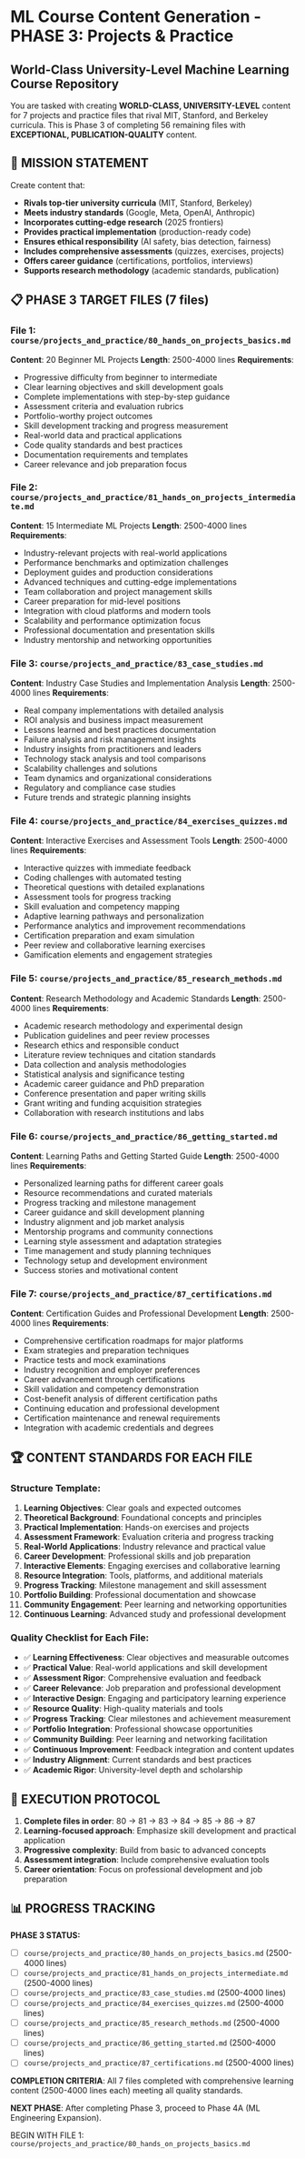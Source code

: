 # ML Course Content Generation - PHASE 3: Projects & Practice
## World-Class University-Level Machine Learning Course Repository

You are tasked with creating **WORLD-CLASS, UNIVERSITY-LEVEL** content for 7 projects and practice files that rival MIT, Stanford, and Berkeley curricula. This is Phase 3 of completing 56 remaining files with **EXCEPTIONAL, PUBLICATION-QUALITY** content.

## 🎯 **MISSION STATEMENT**
Create content that:
- **Rivals top-tier university curricula** (MIT, Stanford, Berkeley)
- **Meets industry standards** (Google, Meta, OpenAI, Anthropic)
- **Incorporates cutting-edge research** (2025 frontiers)
- **Provides practical implementation** (production-ready code)
- **Ensures ethical responsibility** (AI safety, bias detection, fairness)
- **Includes comprehensive assessments** (quizzes, exercises, projects)
- **Offers career guidance** (certifications, portfolios, interviews)
- **Supports research methodology** (academic standards, publication)

## 📋 **PHASE 3 TARGET FILES (7 files)**

### **File 1: `course/projects_and_practice/80_hands_on_projects_basics.md`**
**Content**: 20 Beginner ML Projects
**Length**: 2500-4000 lines
**Requirements**:
- Progressive difficulty from beginner to intermediate
- Clear learning objectives and skill development goals
- Complete implementations with step-by-step guidance
- Assessment criteria and evaluation rubrics
- Portfolio-worthy project outcomes
- Skill development tracking and progress measurement
- Real-world data and practical applications
- Code quality standards and best practices
- Documentation requirements and templates
- Career relevance and job preparation focus

### **File 2: `course/projects_and_practice/81_hands_on_projects_intermediate.md`**
**Content**: 15 Intermediate ML Projects
**Length**: 2500-4000 lines
**Requirements**:
- Industry-relevant projects with real-world applications
- Performance benchmarks and optimization challenges
- Deployment guides and production considerations
- Advanced techniques and cutting-edge implementations
- Team collaboration and project management skills
- Career preparation for mid-level positions
- Integration with cloud platforms and modern tools
- Scalability and performance optimization focus
- Professional documentation and presentation skills
- Industry mentorship and networking opportunities

### **File 3: `course/projects_and_practice/83_case_studies.md`**
**Content**: Industry Case Studies and Implementation Analysis
**Length**: 2500-4000 lines
**Requirements**:
- Real company implementations with detailed analysis
- ROI analysis and business impact measurement
- Lessons learned and best practices documentation
- Failure analysis and risk management insights
- Industry insights from practitioners and leaders
- Technology stack analysis and tool comparisons
- Scalability challenges and solutions
- Team dynamics and organizational considerations
- Regulatory and compliance case studies
- Future trends and strategic planning insights

### **File 4: `course/projects_and_practice/84_exercises_quizzes.md`**
**Content**: Interactive Exercises and Assessment Tools
**Length**: 2500-4000 lines
**Requirements**:
- Interactive quizzes with immediate feedback
- Coding challenges with automated testing
- Theoretical questions with detailed explanations
- Assessment tools for progress tracking
- Skill evaluation and competency mapping
- Adaptive learning pathways and personalization
- Performance analytics and improvement recommendations
- Certification preparation and exam simulation
- Peer review and collaborative learning exercises
- Gamification elements and engagement strategies

### **File 5: `course/projects_and_practice/85_research_methods.md`**
**Content**: Research Methodology and Academic Standards
**Length**: 2500-4000 lines
**Requirements**:
- Academic research methodology and experimental design
- Publication guidelines and peer review processes
- Research ethics and responsible conduct
- Literature review techniques and citation standards
- Data collection and analysis methodologies
- Statistical analysis and significance testing
- Academic career guidance and PhD preparation
- Conference presentation and paper writing skills
- Grant writing and funding acquisition strategies
- Collaboration with research institutions and labs

### **File 6: `course/projects_and_practice/86_getting_started.md`**
**Content**: Learning Paths and Getting Started Guide
**Length**: 2500-4000 lines
**Requirements**:
- Personalized learning paths for different career goals
- Resource recommendations and curated materials
- Progress tracking and milestone management
- Career guidance and skill development planning
- Industry alignment and job market analysis
- Mentorship programs and community connections
- Learning style assessment and adaptation strategies
- Time management and study planning techniques
- Technology setup and development environment
- Success stories and motivational content

### **File 7: `course/projects_and_practice/87_certifications.md`**
**Content**: Certification Guides and Professional Development
**Length**: 2500-4000 lines
**Requirements**:
- Comprehensive certification roadmaps for major platforms
- Exam strategies and preparation techniques
- Practice tests and mock examinations
- Industry recognition and employer preferences
- Career advancement through certifications
- Skill validation and competency demonstration
- Cost-benefit analysis of different certification paths
- Continuing education and professional development
- Certification maintenance and renewal requirements
- Integration with academic credentials and degrees

## 🏆 **CONTENT STANDARDS FOR EACH FILE**

### **Structure Template**:
1. **Learning Objectives**: Clear goals and expected outcomes
2. **Theoretical Background**: Foundational concepts and principles
3. **Practical Implementation**: Hands-on exercises and projects
4. **Assessment Framework**: Evaluation criteria and progress tracking
5. **Real-World Applications**: Industry relevance and practical value
6. **Career Development**: Professional skills and job preparation
7. **Interactive Elements**: Engaging exercises and collaborative learning
8. **Resource Integration**: Tools, platforms, and additional materials
9. **Progress Tracking**: Milestone management and skill assessment
10. **Portfolio Building**: Professional documentation and showcase
11. **Community Engagement**: Peer learning and networking opportunities
12. **Continuous Learning**: Advanced study and professional development

### **Quality Checklist for Each File**:
- ✅ **Learning Effectiveness**: Clear objectives and measurable outcomes
- ✅ **Practical Value**: Real-world applications and skill development
- ✅ **Assessment Rigor**: Comprehensive evaluation and feedback
- ✅ **Career Relevance**: Job preparation and professional development
- ✅ **Interactive Design**: Engaging and participatory learning experience
- ✅ **Resource Quality**: High-quality materials and tools
- ✅ **Progress Tracking**: Clear milestones and achievement measurement
- ✅ **Portfolio Integration**: Professional showcase opportunities
- ✅ **Community Building**: Peer learning and networking facilitation
- ✅ **Continuous Improvement**: Feedback integration and content updates
- ✅ **Industry Alignment**: Current standards and best practices
- ✅ **Academic Rigor**: University-level depth and scholarship

## 🚀 **EXECUTION PROTOCOL**

1. **Complete files in order**: 80 → 81 → 83 → 84 → 85 → 86 → 87
2. **Learning-focused approach**: Emphasize skill development and practical application
3. **Progressive complexity**: Build from basic to advanced concepts
4. **Assessment integration**: Include comprehensive evaluation tools
5. **Career orientation**: Focus on professional development and job preparation

## 📊 **PROGRESS TRACKING**

**PHASE 3 STATUS:**
- [ ] `course/projects_and_practice/80_hands_on_projects_basics.md` (2500-4000 lines)
- [ ] `course/projects_and_practice/81_hands_on_projects_intermediate.md` (2500-4000 lines)
- [ ] `course/projects_and_practice/83_case_studies.md` (2500-4000 lines)
- [ ] `course/projects_and_practice/84_exercises_quizzes.md` (2500-4000 lines)
- [ ] `course/projects_and_practice/85_research_methods.md` (2500-4000 lines)
- [ ] `course/projects_and_practice/86_getting_started.md` (2500-4000 lines)
- [ ] `course/projects_and_practice/87_certifications.md` (2500-4000 lines)

**COMPLETION CRITERIA**: All 7 files completed with comprehensive learning content (2500-4000 lines each) meeting all quality standards.

**NEXT PHASE**: After completing Phase 3, proceed to Phase 4A (ML Engineering Expansion).

BEGIN WITH FILE 1: `course/projects_and_practice/80_hands_on_projects_basics.md` 
